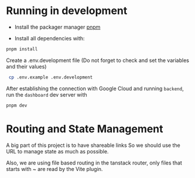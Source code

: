 # Running in development

- Install the packager manager [pnpm](https://pnpm.io/installation)

- Install all dependencies with:

```sh
pnpm install
```

Create a .env.development file (Do not forget to check and set the variables and their values)

```sh
 cp .env.example .env.development
```

After establishing the connection with Google Cloud and running `backend`, run the `dashboard` dev server with

```sh
pnpm dev
```

# Routing and State Management

A big part of this project is to have shareable links
So we should use the URL to manage state as much as possible.

Also, we are using file based routing in the tanstack router, only files that starts with ~ are read by the Vite plugin.

